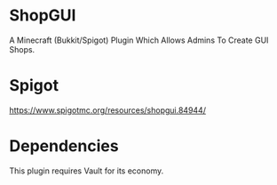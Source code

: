 # ShopGUI
A Minecraft (Bukkit/Spigot) Plugin Which Allows Admins To Create GUI Shops.

# Spigot
https://www.spigotmc.org/resources/shopgui.84944/

# Dependencies
This plugin requires Vault for its economy.
